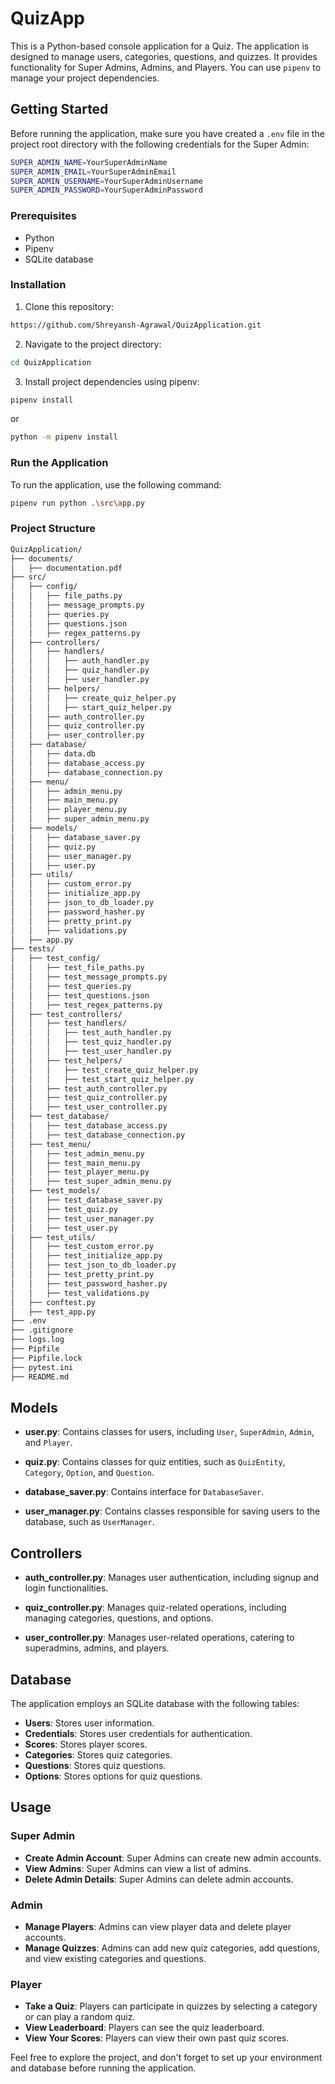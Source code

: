 # QuizApp

This is a Python-based console application for a Quiz. The application is designed to manage users, categories, questions, and quizzes. It provides functionality for Super Admins, Admins, and Players. You can use `pipenv` to manage your project dependencies.

## Getting Started

Before running the application, make sure you have created a `.env` file in the project root directory with the following credentials for the Super Admin:

```bash
SUPER_ADMIN_NAME=YourSuperAdminName
SUPER_ADMIN_EMAIL=YourSuperAdminEmail
SUPER_ADMIN_USERNAME=YourSuperAdminUsername
SUPER_ADMIN_PASSWORD=YourSuperAdminPassword
```

### Prerequisites

- Python
- Pipenv
- SQLite database

### Installation

1. Clone this repository:

```bash
https://github.com/Shreyansh-Agrawal/QuizApplication.git
```

2. Navigate to the project directory:

```bash
cd QuizApplication
```

3. Install project dependencies using pipenv:
   
```bash
pipenv install
```
or
```bash
python -m pipenv install
```

### Run the Application

To run the application, use the following command:

```bash
pipenv run python .\src\app.py 
```

### Project Structure

```bash
QuizApplication/
├── documents/
│   ├── documentation.pdf
├── src/
│   ├── config/
│   │   ├── file_paths.py
│   │   ├── message_prompts.py
│   │   ├── queries.py
│   │   ├── questions.json
│   │   ├── regex_patterns.py
│   ├── controllers/
│   │   ├── handlers/
│   │   │   ├── auth_handler.py
│   │   │   ├── quiz_handler.py
│   │   │   ├── user_handler.py
│   │   ├── helpers/
│   │   │   ├── create_quiz_helper.py
│   │   │   ├── start_quiz_helper.py
│   │   ├── auth_controller.py
│   │   ├── quiz_controller.py
│   │   ├── user_controller.py
│   ├── database/
│   │   ├── data.db
│   │   ├── database_access.py
│   │   ├── database_connection.py
│   ├── menu/
│   │   ├── admin_menu.py
│   │   ├── main_menu.py
│   │   ├── player_menu.py
│   │   ├── super_admin_menu.py
│   ├── models/
│   │   ├── database_saver.py
│   │   ├── quiz.py
│   │   ├── user_manager.py
│   │   ├── user.py
│   ├── utils/
│   │   ├── custom_error.py
│   │   ├── initialize_app.py
│   │   ├── json_to_db_loader.py
│   │   ├── password_hasher.py
│   │   ├── pretty_print.py
│   │   ├── validations.py
│   ├── app.py
├── tests/
│   ├── test_config/
│   │   ├── test_file_paths.py
│   │   ├── test_message_prompts.py
│   │   ├── test_queries.py
│   │   ├── test_questions.json
│   │   ├── test_regex_patterns.py
│   ├── test_controllers/
│   │   ├── test_handlers/
│   │   │   ├── test_auth_handler.py
│   │   │   ├── test_quiz_handler.py
│   │   │   ├── test_user_handler.py
│   │   ├── test_helpers/
│   │   │   ├── test_create_quiz_helper.py
│   │   │   ├── test_start_quiz_helper.py
│   │   ├── test_auth_controller.py
│   │   ├── test_quiz_controller.py
│   │   ├── test_user_controller.py
│   ├── test_database/
│   │   ├── test_database_access.py
│   │   ├── test_database_connection.py
│   ├── test_menu/
│   │   ├── test_admin_menu.py
│   │   ├── test_main_menu.py
│   │   ├── test_player_menu.py
│   │   ├── test_super_admin_menu.py
│   ├── test_models/
│   │   ├── test_database_saver.py
│   │   ├── test_quiz.py
│   │   ├── test_user_manager.py
│   │   ├── test_user.py
│   ├── test_utils/
│   │   ├── test_custom_error.py
│   │   ├── test_initialize_app.py
│   │   ├── test_json_to_db_loader.py
│   │   ├── test_pretty_print.py
│   │   ├── test_password_hasher.py
│   │   ├── test_validations.py
│   ├── conftest.py
│   ├── test_app.py
├── .env
├── .gitignore
├── logs.log
├── Pipfile
├── Pipfile.lock
├── pytest.ini
├── README.md
```

## Models

- **user.py**: Contains classes for users, including `User`, `SuperAdmin`, `Admin`, and `Player`.

- **quiz.py**: Contains classes for quiz entities, such as `QuizEntity`, `Category`, `Option`, and `Question`.

- **database_saver.py**: Contains interface for `DatabaseSaver`.

- **user_manager.py**: Contains classes responsible for saving users to the database, such as `UserManager`.

## Controllers

- **auth_controller.py**: Manages user authentication, including signup and login functionalities.

- **quiz_controller.py**: Manages quiz-related operations, including managing categories, questions, and options.

- **user_controller.py**: Manages user-related operations, catering to superadmins, admins, and players.

## Database

The application employs an SQLite database with the following tables:

- **Users**: Stores user information.
- **Credentials**: Stores user credentials for authentication.
- **Scores**: Stores player scores.
- **Categories**: Stores quiz categories.
- **Questions**: Stores quiz questions.
- **Options**: Stores options for quiz questions.

## Usage

### Super Admin

- **Create Admin Account**: Super Admins can create new admin accounts.
- **View Admins**: Super Admins can view a list of admins.
- **Delete Admin Details**: Super Admins can delete admin accounts.

### Admin

- **Manage Players**: Admins can view player data and delete player accounts.
- **Manage Quizzes**: Admins can add new quiz categories, add questions, and view existing categories and questions.

### Player

- **Take a Quiz**: Players can participate in quizzes by selecting a category or can play a random quiz.
- **View Leaderboard**: Players can see the quiz leaderboard.
- **View Your Scores**: Players can view their own past quiz scores.

Feel free to explore the project, and don't forget to set up your environment and database before running the application.
